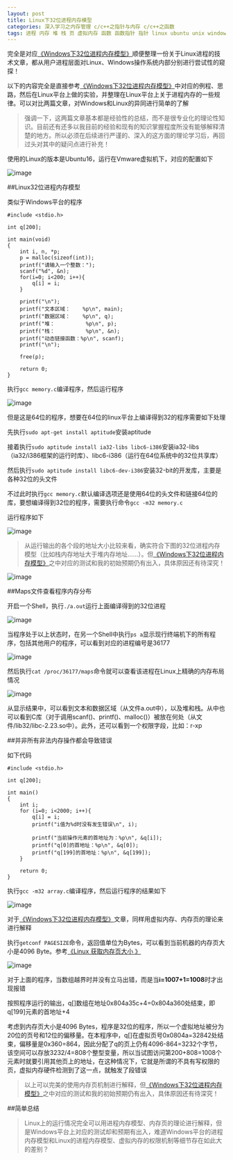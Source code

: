 ```yaml
---
layout: post
title: Linux下32位进程内存模型
categories: 深入学习之内存管理 c/c++之指针与内存 c/c++之函数
tags: 进程 内存 堆 栈 页 虚拟内存 函数 函数指针 指针 linux ubuntu unix windows c c++ 页表寄存器 访问权限 编译 物理内存 RAM 32位 64位 编译原理 操作系统
---
```


完全是对应[《Windows下32位进程内存模型》](http://www.xumenger.com/01-windows-process-memory-20170101/)顺便整理一份关于Linux进程的技术文章，都从用户进程层面对Linux、Windows操作系统内部分别进行尝试性的窥探！

以下的内容完全是直接参考[《Windows下32位进程内存模型》](http://www.xumenger.com/01-windows-process-memory-20170101/)中对应的例程、思路，然后在Linux平台上做的实验，并整理在Linux平台上关于进程内存的一些规律。可以对比两篇文章，对Windows和Linux的异同进行简单的了解

>强调一下，这两篇文章基本都是经验性的总结，而不是很专业化的理论性知识。目前还有还多以我目前的经验和现有的知识掌握程度所没有能够解释清楚的地方。所以必须在后续进行严谨的、深入的这方面的理论学习后，再回过头对其中的疑问点进行补充！

使用的Linux的版本是Ubuntu16，运行在Vmware虚拟机下，对应的配置如下

![image](../media/image/2017-01-01/21.png)

##Linux32位进程内存模型

类似于Windows平台的程序

```
#include <stdio.h>

int q[200];

int main(void)
{
    int i, n, *p;
    p = malloc(sizeof(int));
    printf("请输入一个整数：");
    scanf("%d", &n);
    for(i=0; i<200; i++){
        q[i] = i;
    }

    printf("\n");
    printf("文本区域：    %p\n", main);
    printf("数据区域：    %p\n", q);
    printf("堆：          %p\n", p);
    printf("栈：          %p\n", &n);
    printf("动态链接函数：%p\n", scanf);
    printf("\n");

    free(p);

    return 0;
}
```

执行`gcc memory.c`编译程序，然后运行程序

![image](../media/image/2017-01-01/22.png)

但是这是64位的程序，想要在64位的linux平台上编译得到32的程序需要如下处理

先执行`sudo apt-get install aptitude`安装aptitude

接着执行`sudo aptitude install ia32-libs libc6-i386`安装ia32-libs（ia32/i386框架的运行时库）、libc6-i386（运行在64位系统中的32位共享库）

然后执行`sudo aptitude install libc6-dev-i386`安装32-bit的开发库，主要是各种32位的头文件

不过此时执行`gcc memory.c`默认编译选项还是使用64位的头文件和链接64位的库，要想编译得到32位的程序，需要执行命令`gcc -m32 memory.c`

运行程序如下

![image](../media/image/2017-01-01/23.png)

>从运行输出的各个段的地址大小比较来看，确实符合下图的32位进程内存模型（比如栈内存地址大于堆内存地址……）。但[《Windows下32位进程内存模型》](http://www.xumenger.com/01-windows-process-memory-20170101/)之中对应的测试和我的初始预期仍有出入，具体原因还有待深究！

![image](../media/image/2017-01-01/24.png)

##Maps文件查看程序内存分布

开启一个Shell，执行`./a.out`运行上面编译得到的32位进程

![image](../media/image/2017-01-01/25.png)

当程序处于以上状态时，在另一个Shell中执行`ps a`显示现行终端机下的所有程序，包括其他用户的程序，可以看到对应的进程编号是36177

![image](../media/image/2017-01-01/26.png)

然后执行`cat /proc/36177/maps`命令就可以查看该进程在Linux上精确的内存布局情况

![image](../media/image/2017-01-01/27.png)

从显示结果中，可以看到文本和数据区域（从文件a.out中），以及堆和栈。从中也可以看到C库（对于调用scanf()、printf()、malloc()）被放在何处（从文件/lib32/libc-2.23.so中）。此外，还可以看到一个权限字段，比如：r-xp

##并非所有非法内存操作都会导致错误

如下代码

```
#include <stdio.h>

int q[200];

int main()
{
    int i;
    for (i=0; i<2000; i++){
        q[i] = i;
        printf("i值为%d时没有发生错误\n", i);

        printf("当前操作元素的首地址为：%p\n", &q[i]);
        printf("q[0]的首地址：%p\n", &q[0]);
        printf("q[199]的首地址：%p\n", &q[199]);
    }

    return 0;
}
```

执行`gcc -m32 array.c`编译程序，然后运行程序的结果如下

![image](../media/image/2017-01-01/28.png)

对于[《Windows下32位进程内存模型》](http://www.xumenger.com/01-windows-process-memory-20170101/)文章，同样用虚拟内存、内存页的理论来进行解释

执行`getconf PAGESIZE`命令，返回值单位为Bytes，可以看到当前机器的内存页大小是4096 Byte。参考[《Linux 获取内存页大小 》](http://blog.chinaunix.net/uid-16813896-id-5368280.html)

![image](../media/image/2017-01-01/29.png)

对于上面的程序，当数组越界时并没有立马出错，而是当**i=1007+1=1008**时才出现报错

按照程序运行的输出，q[]数组在地址0x804a35c+4=0x804a360处结束，即q[199]元素的首地址+4

考虑到内存页大小是4096 Bytes，程序是32位的程序，所以一个虚拟地址被分为20位的页号和12位的偏移量。在本程序中，q[]在虚拟页号0x0804a=32842处结束，偏移量是0x360=864，因此分配了q的页上仍有4096-864=3232个字节，该空间可以存放3232/4=808个整型变量，所以当试图访问第200+808=1008个元素时就要引用其他页上的地址，在这种情况下，它就是所谓的不具有写权限的页，虚拟内存硬件检测到了这一点，就触发了段错误

>以上可以完美的使用内存页机制进行解释，但[《Windows下32位进程内存模型》](http://www.xumenger.com/01-windows-process-memory-20170101/)之中对应的测试和我的初始预期仍有出入，具体原因还有待深究！

##简单总结

>Linux上的运行情况完全可以用进程内存模型、内存页的理论进行解释，但是Windows平台上对应的测试却和预期有出入，难道Windows平台的进程内存模型和Linux的进程内存模型、虚拟内存的权限机制等细节存在如此大的差别？
